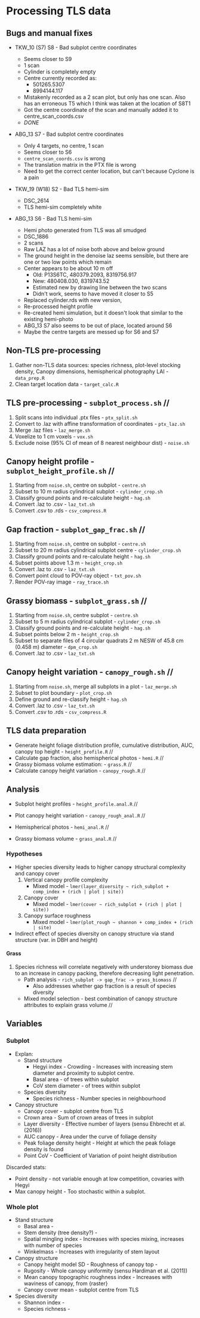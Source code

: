 # Processing TLS data

## Bugs and manual fixes

* TKW_10 (S7) S8 - Bad subplot centre coordinates
	* Seems closer to S9	
	* 1 scan
	* Cylinder is completely empty
	* Centre currently recorded as: 
		* 501265.5307
		* 8994144.117
	* Mistakenly recorded as a 2 scan plot, but only has one scan. Also has an erroneous T5 which I think was taken at the location of S8T1
	* Got the centre coordinate of the scan and manually added it to centre_scan_coords.csv
	* _DONE_

* ABG_13 S7 - Bad subplot centre coordinates
	* Only 4 targets, no centre, 1 scan
	* Seems closer to S6
	* `centre_scan_coords.csv` is wrong
	* The translation matrix in the PTX file is wrong
	* Need to get the correct center location, but can't because Cyclone is a pain

* TKW_19 (W18) S2 - Bad TLS hemi-sim
	* DSC_2614
	* TLS hemi-sim completely white

* ABG_13 S6 - Bad TLS hemi-sim
	* Hemi photo generated from TLS was all smudged 
	* DSC_1886
	* 2 scans
	* Raw LAZ has a lot of noise both above and below ground
	* The ground height in the denoise laz seems sensible, but there are one or two low points which remain
	* Center appears to be about 10 m off
		* Old: P13S6TC, 480379.2093, 8319756.917
		* New: 480408.030, 8319743.52
		* Estimated new by drawing line between the two scans
		* Didn't work, seems to have moved it closer to S5
	* Replaced cylinder.rds with new version, 
	* Re-processed height profile 
	* Re-created hemi simulation, but it doesn't look that similar to the existing hemi-photo
	* ABG_13 S7 also seems to be out of place, located around S6
	* Maybe the centre targets are messed up for S6 and S7

## Non-TLS pre-processing

1. Gather non-TLS data sources: species richness, plot-level stocking density, Canopy dimensions, hemispherical photography LAI - `data_prep.R`
2. Clean target location data - `target_calc.R`

## TLS pre-processing - `subplot_process.sh` //

1. Split scans into individual .ptx files - `ptx_split.sh`
2. Convert to .laz with affine transformation of coordinates - `ptx_laz.sh`
3. Merge .laz files - `laz_merge.sh`
4. Voxelize to 1 cm voxels - `vox.sh`
5. Exclude noise (95% CI of mean of 8 nearest neighbour dist) - `noise.sh` 


## Canopy height profile - `subplot_height_profile.sh` //

1. Starting from `noise.sh`, centre on subplot - `centre.sh`
2. Subset to 10 m radius cylindrical subplot - `cylinder_crop.sh`
3. Classify ground points and re-calculate height - `hag.sh`
4. Convert .laz to .csv - `laz_txt.sh`
5. Convert .csv to .rds - `csv_compress.R`


## Gap fraction - `subplot_gap_frac.sh` //

1. Starting from `noise.sh`, centre on subplot - `centre.sh`
2. Subset to 20 m radius cylindrical subplot centre - `cylinder_crop.sh`
3. Classify ground points and re-calculate height - `hag.sh`
4. Subset points above 1.3 m - `height_crop.sh`
5. Convert .laz to .csv - `laz_txt.sh`
6. Convert point cloud to POV-ray object - `txt_pov.sh`
7. Render POV-ray image - `ray_trace.sh`


## Grassy biomass - `subplot_grass.sh` //

1. Starting from `noise.sh`, centre subplot - `centre.sh`
2. Subset to 5 m radius cylindrical subplot - `cylinder_crop.sh`
2. Classify ground points and re-calculate height - `hag.sh`
2. Subset points below 2 m - `height_crop.sh`
3. Subset to separate files of 4 circular quadrats 2 m NESW of 45.8 cm (0.458 m) diameter - `dpm_crop.sh`
4. Convert .laz to .csv - `laz_txt.sh`


## Canopy height variation - `canopy_rough.sh` //

1. Starting from `noise.sh`, merge all subplots in a plot - `laz_merge.sh`
2. Subset to plot boundary - `plot_crop.sh`
3. Define ground and re-classify height - `hag.sh`
4. Convert .laz to .csv - `laz_txt.sh`
4. Convert .csv to .rds - `csv_compress.R`

## TLS data preparation 

* Generate height foliage distribution profile, cumulative distribution, AUC, canopy top height - `height_profile.R` //
* Calculate gap fraction, also hemispherical photos - `hemi.R` //
* Grassy biomass volume estimation: - `grass.R` //
* Calculate canopy height variation - `canopy_rough.R` //

## Analysis 

* Subplot height profiles - `height_profile.anal.R` //
* Plot canopy height variation - `canopy_rough_anal.R` //
* Hemispherical photos - `hemi_anal.R` //

* Grassy biomass volume - `grass_anal.R` //

### Hypotheses

* Higher species diversity leads to higher canopy structural complexity and canopy cover
	1. Vertical canopy profile complexity
		* Mixed model - `lmer(layer_diversity ~ rich_subplot + comp_index + (rich | plot | site))`
	2. Canopy cover 
		* Mixed model - `lmer(cover ~ rich_subplot + (rich | plot | site))` 
	3. Canopy surface roughness
		* Mixed model - `lmer(plot_rough ~ shannon + comp_index + (rich | site)`
* Indirect effect of species diversity on canopy structure via stand structure (var. in DBH and height)

#### Grass 

1. Species richness will correlate negatively with understorey biomass due to an increase in canopy packing, therefore decreasing light penetration.
	* Path analysis - `rich_subplot -> gap_frac -> grass_biomass` //
		* Also addresses whether gap fraction is a result of species diversity
	* Mixed model selection - best combination of canopy structure attributes to explain grass volume //

## Variables

### Subplot

* Explan:
	* Stand structure
		* Hegyi index - Crowding - Increases with increasing stem diameter and proximity to subplot centre. 
		* Basal area - of trees within subplot
		* CoV stem diameter - of trees within subplot
	* Species diversity
		* Species richness - Number species in neighbourhood
* Canopy structure
	* Canopy cover - subplot centre from TLS
	* Crown area - Sum of crown areas of trees in subplot
	* Layer diversity - Effective number of layers (sensu Ehbrecht et al. (2016))
	* AUC canopy - Area under the curve of foliage density
	* Peak foliage density height - Height at which the peak foliage density is found
	* Point CoV - Coefficient of Variation of point height distribution

Discarded stats:

* Point density - not variable enough at low competition, covaries with Hegyi
* Max canopy height - Too stochastic within a subplot.

### Whole plot

* Stand structure
	* Basal area - 
	* Stem density (tree density?) - 
	* Spatial mingling index - Increases with species mixing, increases with number of species
	* Winkelmass - Increases with irregularity of stem layout
* Canopy structure
	* Canopy height model SD - Roughness of canopy top - 
	* Rugosity - Whole canopy uniformity (sensu Hardiman et al. (2011))
	* Mean canopy topographic roughness index - Increases with waviness of canopy, from {raster}
	* Canopy cover mean - subplot centre from TLS
* Species diversity
	* Shannon index - 
	* Species richness - 

